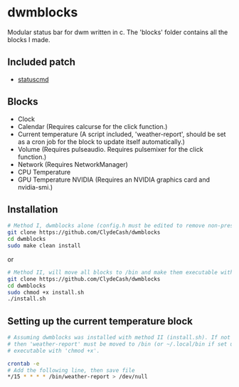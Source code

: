 # dwmblocks

Modular status bar for dwm written in c.
The 'blocks' folder contains all the blocks I made.

## Included patch

- [statuscmd](https://dwm.suckless.org/patches/statuscmd/)

## Blocks

- Clock
- Calendar (Requires calcurse for the click function.)
- Current temperature (A script included, 'weather-report', should be set as a cron job for the block to update itself automatically.)
- Volume (Requires pulseaudio. Requires pulsemixer for the click function.)
- Network (Requires NetworkManager)
- CPU Temperature
- GPU Temperature NVIDIA (Requires an NVIDIA graphics card and nvidia-smi.) 

## Installation 

````bash
# Method I, dwmblocks alone (config.h must be edited to remove non-present blocks).
git clone https://github.com/ClydeCash/dwmblocks
cd dwmblocks
sudo make clean install
````

or

````bash
# Method II, will move all blocks to /bin and make them executable with 'chmod +x'.
git clone https://github.com/ClydeCash/dwmblocks
cd dwmblocks
sudo chmod +x install.sh
./install.sh
````

## Setting up the current temperature block

````bash
# Assuming dwmblocks was installed with method II (install.sh). If not the case,
# then 'weather-report' must be moved to /bin (or ~/.local/bin if set up) and made
# executable with 'chmod +x'.

crontab -e
# Add the following line, then save file
*/15 * * * * /bin/weather-report > /dev/null 
````
